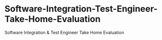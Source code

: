 # Software-Integration-Test-Engineer-Take-Home-Evaluation
Software Integration &amp; Test Engineer Take Home Evaluation
